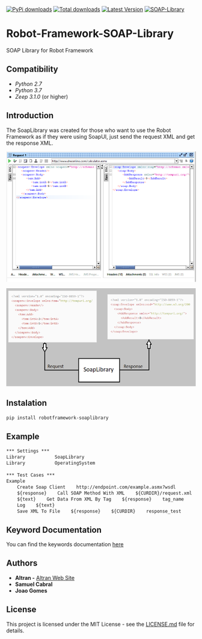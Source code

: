 [![PyPi downloads](https://img.shields.io/pypi/dm/robotframework-soaplibrary.svg)](https://pypi.org/project/robotframework-soaplibrary)
[![Total downloads](https://static.pepy.tech/personalized-badge/robotframework-soaplibrary?period=total&units=international_system&left_color=lightgrey&right_color=yellow&left_text=Total)](https://pypi.org/project/robotframework-soaplibrary)
[![Latest Version](https://img.shields.io/pypi/v/robotframework-soaplibrary.svg)](https://pypi.org/project/robotframework-soaplibrary)
[![SOAP-Library](https://github.com/SanthoshS20/Robot-Framework-SOAP-Library/actions/workflows/python-app.yml/badge.svg?branch=master)](https://github.com/SanthoshS20/Robot-Framework-SOAP-Library/actions/workflows/python-app.yml)


# Robot-Framework-SOAP-Library
SOAP Library for Robot Framework

## Compatibility
- _Python 2.7_
- _Python 3.7_
- _Zeep 3.1.0_ (or higher)

## Introduction
The SoapLibrary was created for those who want to use the Robot Framework as if they were using SoapUI, just send the request XML and get the response XML.

![alt text](https://github.com/Altran-PT-GDC/Robot-Framework-SOAP-Library/blob/master/Doc/img_SoapUI.png)

![alt text](https://github.com/Altran-PT-GDC/Robot-Framework-SOAP-Library/blob/master/Doc/img2_SoapLibrary.png)

## Instalation
`pip install robotframework-soaplibrary`

## Example

    *** Settings ***
    Library           SoapLibrary
    Library           OperatingSystem

    *** Test Cases ***
    Example
        Create Soap Client    http://endpoint.com/example.asmx?wsdl
        ${response}    Call SOAP Method With XML    ${CURDIR}/request.xml
        ${text}    Get Data From XML By Tag    ${response}    tag_name
        Log    ${text}
        Save XML To File    ${response}    ${CURDIR}    response_test
        
## Keyword Documentation

You can find the keywords documentation [here](https://raw.githack.com/Altran-PT-GDC/Robot-Framework-SOAP-Library/master/Doc/SoapLibrary.html)     

## Authors
   - **Altran -** [Altran Web Site](https://www.altran.com/us/en/)
   - **Samuel Cabral**
   - **Joao Gomes**
   
## License
This project is licensed under the MIT License - see the [LICENSE.md](https://github.com/Altran-PT-GDC/Robot-Framework-SOAP-Library/blob/master/LICENSE.md) file for details.   
